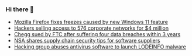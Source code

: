 ### Hi there 👋

<!--START_SECTION:feed-->
* [Mozilla Firefox fixes freezes caused by new Windows 11 feature](https://www.bleepingcomputer.com/news/security/mozilla-firefox-fixes-freezes-caused-by-new-windows-11-feature/)
* [Hackers selling access to 576 corporate networks for $4 million](https://www.bleepingcomputer.com/news/security/hackers-selling-access-to-576-corporate-networks-for-4-million/)
* [Chegg sued by FTC after suffering four data breaches within 3 years](https://www.bleepingcomputer.com/news/security/chegg-sued-by-ftc-after-suffering-four-data-breaches-within-3-years/)
* [NSA shares supply chain security tips for software suppliers](https://www.bleepingcomputer.com/news/security/nsa-shares-supply-chain-security-tips-for-software-suppliers/)
* [Hacking group abuses antivirus software to launch LODEINFO malware](https://www.bleepingcomputer.com/news/security/hacking-group-abuses-antivirus-software-to-launch-lodeinfo-malware/)
<!--END_SECTION:feed-->

<!--
**frankenk/frankenk** is a ✨ _special_ ✨ repository because its `README.md` (this file) appears on your GitHub profile.

Here are some ideas to get you started:

- 🔭 I’m currently working on ...
- 🌱 I’m currently learning ...
- 👯 I’m looking to collaborate on ...
- 🤔 I’m looking for help with ...
- 💬 Ask me about ...
- 📫 How to reach me: ...
- 😄 Pronouns: ...
- ⚡ Fun fact: ...
-->




